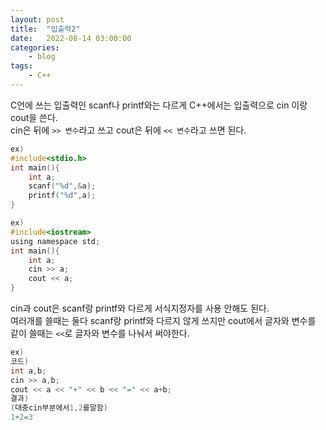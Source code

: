```yaml
---
layout: post
title:	"입출력2"
date:	2022-08-14 03:00:00
categories:
    - blog
tags:
    - C++
---
```


C언에 쓰는 입출력인 scanf나 printf와는 다르게 C++에서는 입출력으로 cin 이랑 cout을 쓴다.  
cin은 뒤에 `>> 변수`라고 쓰고 cout은 뒤에 `<< 변수`라고 쓰면 된다.

```c
ex)
#include<stdio.h>
int main(){
    int a;
    scanf("%d",&a);
    printf("%d",a);
}

ex)
#include<iostream>
using namespace std;
int main(){
    int a;
    cin >> a;
    cout << a;
}
```

cin과 cout은 scanf랑 printf와 다르게 서식지정자를 사용 안해도 된다.  
여러개를 쓸때는 둘다 scanf랑 printf와 다르지 않게 쓰지만 cout에서 글자와 변수를 같이 쓸때는 `<<`로 글자와 변수를 나눠서 써야한다.

```c
ex)
코드)
int a,b;
cin >> a,b;
cout << a << "+" << b << "=" << a+b;
결과)
(대충cin부분에서1,2를말함)
1+2=3
```